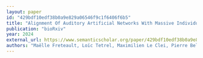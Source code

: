 ```yaml
---
layout: paper
id: "429bdf10edf38b0a9e829a06546f9c1f6406f6b5"
title: "Alignment Of Auditory Artificial Networks With Massive Individual Fmri Brain Data Leads To Generalizable Improvements In Brain Encoding And Downstream Tasks"
publication: "bioRxiv"
year: 2024
external_url: https://www.semanticscholar.org/paper/429bdf10edf38b0a9e829a06546f9c1f6406f6b5
authors: "Maëlle Freteault, Loïc Tetrel, Maximilien Le Clei, Pierre Bellec, Nicolas Farrugia"
---
```

